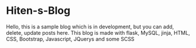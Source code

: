 # Hiten-s-Blog
Hello, this is a sample blog which is in development, but you can add, delete, update posts here.  This blog is made with flask, MySQL, jinja, HTML, CSS, Bootstrap, Javascript, JQuerys and some SCSS

